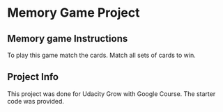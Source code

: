 # Memory Game Project

## Memory game Instructions
To play this game match the cards. Match all sets of cards to win.

## Project Info
This project was done for Udacity Grow with Google Course. The starter code was provided.

